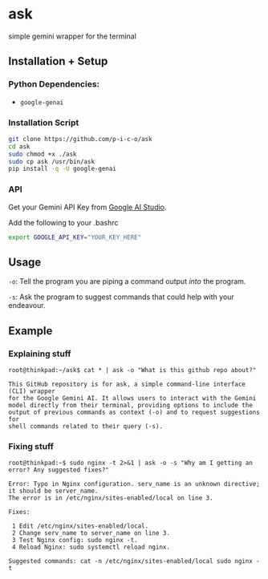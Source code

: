 # ask
simple gemini wrapper for the terminal

## Installation + Setup
### Python Dependencies:
- `google-genai`

### Installation Script
```bash
git clone https://github.com/p-i-c-o/ask
cd ask
sudo chmod +x ./ask
sudo cp ask /usr/bin/ask
pip install -q -U google-genai
```

### API
Get your Gemini API Key from [Google AI Studio](https://aistudio.google.com/apikey).

Add the following to your .bashrc
```bash
export GOOGLE_API_KEY="YOUR_KEY_HERE"
```

## Usage
`-o`: Tell the program you are piping a command output _into_ the program.

`-s`: Ask the program to suggest commands that could help with your endeavour.

## Example

### Explaining stuff
`root@thinkpad:~/ask$ cat * | ask -o "What is this github repo about?"`
```
This GitHub repository is for ask, a simple command-line interface (CLI) wrapper
for the Google Gemini AI. It allows users to interact with the Gemini
model directly from their terminal, providing options to include the
output of previous commands as context (-o) and to request suggestions for
shell commands related to their query (-s).
```

### Fixing stuff

`root@thinkpad:~$ sudo nginx -t 2>&1 | ask -o -s "Why am I getting an error? Any suggested fixes?"`
```
Error: Typo in Nginx configuration. serv_name is an unknown directive; it should be server_name.
The error is in /etc/nginx/sites-enabled/local on line 3.                                                 

Fixes:  

 1 Edit /etc/nginx/sites-enabled/local.
 2 Change serv_name to server_name on line 3.
 3 Test Nginx config: sudo nginx -t.
 4 Reload Nginx: sudo systemctl reload nginx.  

Suggested commands: cat -n /etc/nginx/sites-enabled/local sudo nginx -t 
```
